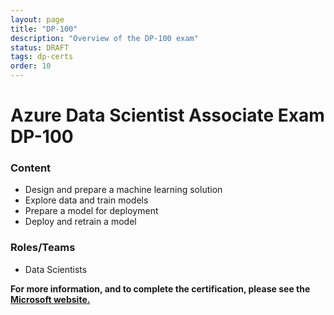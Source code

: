 ```yaml
---
layout: page
title: "DP-100"
description: "Overview of the DP-100 exam"
status: DRAFT
tags: dp-certs
order: 10
---
```

# Azure Data Scientist Associate Exam DP-100
  
### Content
  
- Design and prepare a machine learning solution
- Explore data and train models
- Prepare a model for deployment
- Deploy and retrain a model  
  
### Roles/Teams  
  
- Data Scientists  

**For more information, and to complete the certification, please see the [Microsoft website.][dp-100]**

[dp-100]: https://learn.microsoft.com/en-gb/credentials/certifications/exams/dp-100/